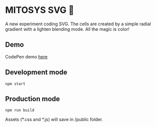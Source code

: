 # MITOSYS SVG 💊

A new experiment coding SVG. The cells are created by a simple radial gradient with a lighten blending mode. All the magic is color!

## Demo

CodePen demo [here](https://codepen.io/supah/pen/oaEZqg)

## Development mode

```
npm start
```

## Production mode

```
npm run build
```

Assets (*.css and *.js) will save in /public folder.
